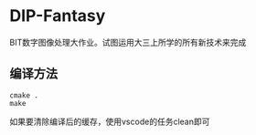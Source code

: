 # DIP-Fantasy

BIT数字图像处理大作业。试图运用大三上所学的所有新技术来完成

## 编译方法

```shell
cmake .
make
```

如果要清除编译后的缓存，使用vscode的任务clean即可
